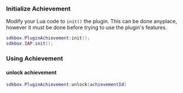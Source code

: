 ### Initialize Achievement
Modify your Lua code to `init()` the plugin. This can be done anyplace, however it must be done before trying to use the plugin's features.
```lua
sdkbox.PluginAchievement:init();
sdkbox.IAP:init();
```

### Using Achievement
#### unlock achievement
```lua
sdkbox.PluginAchievement:unlock(achievementId)
```
